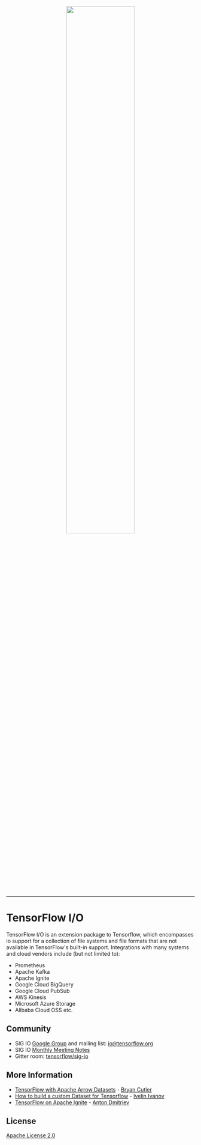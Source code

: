 <div align="center">
  <img src="https://tensorflow.org/images/SIGIO.png" width="60%"><br><br>
</div>

-----------------

# TensorFlow I/O

TensorFlow I/O is an extension package to Tensorflow, which encompasses io support for 
a collection of file systems and file formats that are not available in TensorFlow's built-in support.
Integrations with many systems and cloud vendors include (but not limited to):

- Prometheus
- Apache Kafka
- Apache Ignite
- Google Cloud BigQuery
- Google Cloud PubSub
- AWS Kinesis
- Microsoft Azure Storage
- Alibaba Cloud OSS etc.

## Community

* SIG IO [Google Group](https://groups.google.com/a/tensorflow.org/forum/#!forum/io) and mailing list: [io@tensorflow.org](io@tensorflow.org)
* SIG IO [Monthly Meeting Notes](https://docs.google.com/document/d/1CB51yJxns5WA4Ylv89D-a5qReiGTC0GYum6DU-9nKGo/edit)
* Gitter room: [tensorflow/sig-io](https://gitter.im/tensorflow/sig-io)

## More Information

* [TensorFlow with Apache Arrow Datasets](https://medium.com/tensorflow/tensorflow-with-apache-arrow-datasets-cdbcfe80a59f) - [Bryan Cutler](https://github.com/BryanCutler)
* [How to build a custom Dataset for Tensorflow](https://towardsdatascience.com/how-to-build-a-custom-dataset-for-tensorflow-1fe3967544d8) - [Ivelin Ivanov](https://github.com/ivelin)
* [TensorFlow on Apache Ignite](https://medium.com/tensorflow/tensorflow-on-apache-ignite-99f1fc60efeb) - [Anton Dmitriev](https://github.com/dmitrievanthony)

## License

[Apache License 2.0](https://github.com/tensorflow/io/blob/master/LICENSE)
